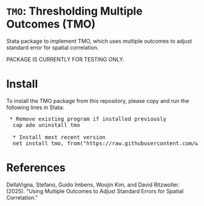 # `TMO`:  Thresholding Multiple Outcomes (TMO)
Stata package to implement TMO, which uses multiple outcomes to adjust standard error for spatial correlation.

PACKAGE IS CURRENTLY FOR TESTING ONLY.

# Install
To install the TMO package from this repository, please copy and run the following lines in Stata:
<pre> * Remove existing program if installed previously
  cap ado uninstall tmo
  
  * Install most recent version
  net install tmo, from("https://raw.githubusercontent.com/wjnkim/tmo/master/src")
</pre>

# References
DellaVigna, Stefano, Guido Imbens, Woojin Kim, and David Ritzwoller. (2025). "Using Multiple Outcomes to Adjust Standard Errors for Spatial Correlation."
